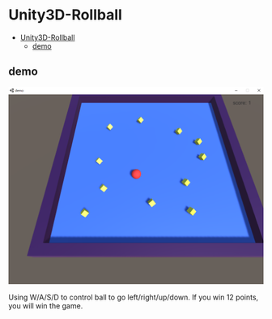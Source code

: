 # Unity3D-Rollball
- [Unity3D-Rollball](#unity3d-rollball)
  - [demo](#demo)

## demo
![img](./doc/img/demo.png)

Using W/A/S/D to control ball to go left/right/up/down. 
If you win 12 points, you will win the game.

